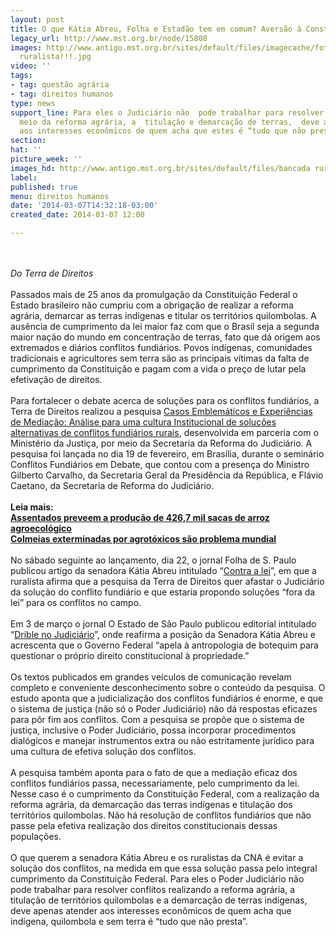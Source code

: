 ```yaml
---
layout: post
title: O que Kátia Abreu, Folha e Estadão tem em comum? Aversão à Constituição
legacy_url: http://www.mst.org.br/node/15808
images: http://www.antigo.mst.org.br/sites/default/files/imagecache/foto_destaque/bancada
  ruralista!!!.jpg
video: ''
tags:
- tag: questão agrária
- tag: direitos humanos
type: news
support_line: Para eles o Judiciário não  pode trabalhar para resolver conflitos por
  meio da reforma agrária, a  titulação e demarcação de terras,  deve apenas atender
  aos interesses econômicos de quem acha que estes é “tudo que não presta”.
section: 
hat: ''
picture_week: ''
images_hd: http://www.antigo.mst.org.br/sites/default/files/bancada ruralista!!!.jpg
label: 
published: true
menu: direitos humanos
date: '2014-03-07T14:32:18-03:00'
created_date: 2014-03-07 12:00

---
```

<p><br><em><br>Do Terra de Direitos </em><br><br>Passados mais de 25 anos da promulgação da Constituição Federal o Estado brasileiro não cumpriu com a obrigação de realizar a reforma agrária, demarcar as terras indígenas e titular os territórios quilombolas. A ausência de cumprimento da lei maior faz com que o Brasil seja a segunda maior nação do mundo em concentração de terras, fato que dá origem aos extremados e diários conflitos fundiários. Povos indígenas, comunidades tradicionais e agricultores sem terra são as principais vítimas da falta de cumprimento da Constituição e pagam com a vida o preço de lutar pela efetivação de direitos.<br><br>Para fortalecer o debate acerca de soluções para os conflitos fundiários, a Terra de Direitos realizou a pesquisa <a href="http://terradedireitos.org.br/wp-content/uploads/2014/02/Pesquisa-Conflitos-Fundi%C3%A1rios-Agr%C3%A1rios-Terra-de-Direitos.pdf" target="_blank">Casos Emblemáticos e Experiências de Mediação: Análise para uma cultura Institucional de soluções alternativas de conflitos fundiários rurais</a>, desenvolvida em parceria com o Ministério da Justiça, por meio da Secretaria da Reforma do Judiciário. A pesquisa foi lançada no dia 19 de fevereiro, em Brasília, durante o seminário Conflitos Fundiários em Debate, que contou com a presença do Ministro Gilberto Carvalho, da Secretaria Geral da Presidência da República, e Flávio Caetano, da Secretaria de Reforma do Judiciário.<br><strong><br>Leia mais:<br></strong><a href="http://www.mst.org.br/node/15802"><strong>Assentados preveem a produção de 426,7 mil sacas de arroz agroecológico <br></strong></a><a href="http://www.mst.org.br/node/15804"><strong>Colmeias exterminadas por agrotóxicos são problema mundial </strong><br></a><br>No sábado seguinte ao lançamento, dia 22, o jornal Folha de S. Paulo publicou artigo da senadora Kátia Abreu intitulado “<a href="http://www1.folha.uol.com.br/colunas/katiaabreu/2014/02/1416181-contra-a-lei.shtml">Contra a lei</a>”, em que a ruralista afirma que a pesquisa da Terra de Direitos quer afastar o Judiciário da solução do conflito fundiário e que estaria propondo soluções “fora da lei” para os conflitos no campo.<br><br>Em 3 de março o jornal O Estado de São Paulo publicou editorial intitulado “<a href="http://www.estadao.com.br/noticias/impresso,drible-no-judiciario,1136735,0.htm">Drible no Judiciário</a>”, onde reafirma a posição da Senadora Kátia Abreu e acrescenta que o Governo Federal “apela à antropologia de botequim para questionar o próprio direito constitucional à propriedade.”<br><br>Os textos publicados em grandes veículos de comunicação revelam completo e conveniente desconhecimento sobre o conteúdo da pesquisa. O estudo aponta que a judicialização dos conflitos fundiários é enorme, e que o sistema de justiça (não só o Poder Judiciário) não dá respostas eficazes para pôr fim aos conflitos. Com a pesquisa se propõe que o sistema de justiça, inclusive o Poder Judiciário, possa incorporar procedimentos dialógicos e manejar instrumentos extra ou não estritamente jurídico para uma cultura de efetiva solução dos conflitos.<br><br>A pesquisa também aponta para o fato de que a mediação eficaz dos conflitos fundiários passa, necessariamente, pelo cumprimento da lei. Nesse caso é o cumprimento da Constituição Federal, com a realização da reforma agrária, da demarcação das terras indígenas e titulação dos territórios quilombolas. Não há resolução de conflitos fundiários que não passe pela efetiva realização dos direitos constitucionais dessas populações.<br><br>O que querem a senadora Kátia Abreu e os ruralistas da CNA é evitar a solução dos conflitos, na medida em que essa solução passa pelo integral cumprimento da Constituição Federal. Para eles o Poder Judiciário não pode trabalhar para resolver conflitos realizando a reforma agrária, a titulação de territórios quilombolas e a demarcação de terras indígenas, deve apenas atender aos interesses econômicos de quem acha que indígena, quilombola e sem terra é “tudo que não presta”.</p><p>&nbsp;</p>
